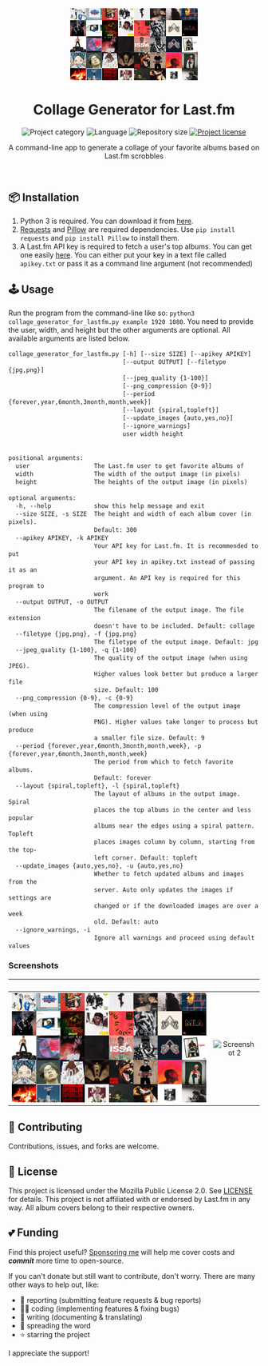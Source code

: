 <!-- Project Header -->
<div align="center">
  <img class="projectLogo" src="screenshots/ss1.jpg" alt="Project logo" title="Project logo" width="256">

  <h1 class="projectName">Collage Generator for Last.fm</h1>

  <p class="projectBadges">
    <img src="https://johng.io/badges/category/App.svg" alt="Project category" title="Project category">
    <img src="https://img.shields.io/github/languages/top/jerboa88/collage-generator-for-last.fm.svg" alt="Language" title="Language">
    <img src="https://img.shields.io/github/repo-size/jerboa88/collage-generator-for-last.fm.svg" alt="Repository size" title="Repository size">
    <a href="LICENSE">
      <img src="https://img.shields.io/github/license/jerboa88/collage-generator-for-last.fm.svg" alt="Project license" title="Project license"/>
    </a>
  </p>

  <p class="projectDesc">
    A command-line app to generate a collage of your favorite albums based on Last.fm scrobbles
  </p>

  <br/>
</div>


## 📦 Installation
1. Python 3 is required. You can download it from [here](https://www.python.org/downloads/).
2. [Requests](https://pypi.org/project/requests/) and [Pillow](https://pypi.org/project/Pillow/) are required dependencies. Use `pip install requests` and `pip install Pillow` to install them.
3. A Last.fm API key is required to fetch a user's top albums. You can get one easily [here](https://www.last.fm/api/). You can either put your key in a text file called `apikey.txt` or pass it as a command line argument (not recommended)


## 🕹️ Usage
Run the program from the command-line like so: `python3 collage_generator_for_lastfm.py example 1920 1080`. You need to provide the user, width, and height but the other arguments are optional. All available arguments are listed below.

```
collage_generator_for_lastfm.py [-h] [--size SIZE] [--apikey APIKEY]
                                [--output OUTPUT] [--filetype {jpg,png}]
                                [--jpeg_quality {1-100}]
                                [--png_compression {0-9}]
                                [--period {forever,year,6month,3month,month,week}]
                                [--layout {spiral,topleft}]
                                [--update_images {auto,yes,no}]
                                [--ignore_warnings]
                                user width height


positional arguments:
  user                  The Last.fm user to get favorite albums of
  width                 The width of the output image (in pixels)
  height                The heights of the output image (in pixels)

optional arguments:
  -h, --help            show this help message and exit
  --size SIZE, -s SIZE  The height and width of each album cover (in pixels).
                        Default: 300
  --apikey APIKEY, -k APIKEY
                        Your API key for Last.fm. It is recommended to put
                        your API key in apikey.txt instead of passing it as an
                        argument. An API key is required for this program to
                        work
  --output OUTPUT, -o OUTPUT
                        The filename of the output image. The file extension
                        doesn't have to be included. Default: collage
  --filetype {jpg,png}, -f {jpg,png}
                        The filetype of the output image. Default: jpg
  --jpeg_quality {1-100}, -q {1-100}
                        The quality of the output image (when using JPEG).
                        Higher values look better but produce a larger file
                        size. Default: 100
  --png_compression {0-9}, -c {0-9}
                        The compression level of the output image (when using
                        PNG). Higher values take longer to process but produce
                        a smaller file size. Default: 9
  --period {forever,year,6month,3month,month,week}, -p {forever,year,6month,3month,month,week}
                        The period from which to fetch favorite albums.
                        Default: forever
  --layout {spiral,topleft}, -l {spiral,topleft}
                        The layout of albums in the output image. Spiral
                        places the top albums in the center and less popular
                        albums near the edges using a spiral pattern. Topleft
                        places images column by column, starting from the top-
                        left corner. Default: topleft
  --update_images {auto,yes,no}, -u {auto,yes,no}
                        Whether to fetch updated albums and images from the
                        server. Auto only updates the images if settings are
                        changed or if the downloaded images are over a week
                        old. Default: auto
  --ignore_warnings, -i
                        Ignore all warnings and proceed using default values
```

### Screenshots
|               &#8291;                |               &#8291;                |
| :----------------------------------: | :----------------------------------: |
| ![Screenshot 1](screenshots/ss1.jpg) | ![Screenshot 2](screenshots/ss2.jpg) |


## 🤝 Contributing
Contributions, issues, and forks are welcome.


## 🧾 License
This project is licensed under the Mozilla Public License 2.0. See [LICENSE](LICENSE) for details. This project is not affiliated with or endorsed by Last.fm in any way. All album covers belong to their respective owners.


## 💕 Funding

Find this project useful? [Sponsoring me](https://johng.io/funding) will help me cover costs and **_commit_** more time to open-source.

If you can't donate but still want to contribute, don't worry. There are many other ways to help out, like:

- 📢 reporting (submitting feature requests & bug reports)
- 👨‍💻 coding (implementing features & fixing bugs)
- 📝 writing (documenting & translating)
- 💬 spreading the word
- ⭐ starring the project

I appreciate the support!

